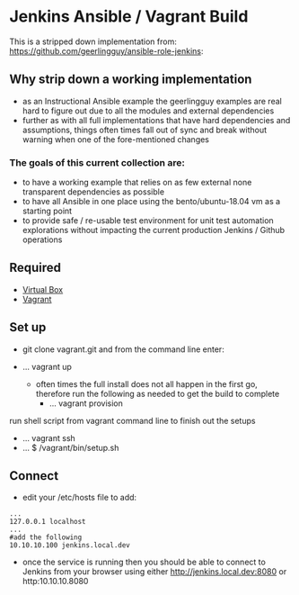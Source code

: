 # Jenkins Ansible / Vagrant Build
This is a stripped down implementation from:
https://github.com/geerlingguy/ansible-role-jenkins:

## Why strip down a working implementation
- as an Instructional Ansible example the geerlingguy examples are real hard to figure out due to all the modules and external dependencies
- further as with all full implementations that have hard dependencies and assumptions, things often times fall out of sync and break without warning when one of the fore-mentioned changes

### The goals of this current collection are:
  - to have a working example that relies on as few external none transparent dependencies as possible
  - to have all Ansible in one place using the bento/ubuntu-18.04 vm as a starting point
  - to provide safe / re-usable test environment for unit test automation explorations without impacting the current production Jenkins / Github operations
  
## Required
 - [Virtual Box](https://www.virtualbox.org/wiki/Downloads) 
 - [Vagrant](https://www.vagrantup.com/downloads.html)

## Set up
- git clone vagrant.git and from the command line enter:
- ... vagrant up

  - often times the full install does not all happen in the first go, therefore run the following as needed to get the build to complete
    - ... vagrant provision

run shell script from vagrant command line to finish out the setups
 - ... vagrant ssh
 - ... $ /vagrant/bin/setup.sh

## Connect
- edit your /etc/hosts file to add:
 >
    ...
    127.0.0.1 localhost
    ...
    #add the following
    10.10.10.100 jenkins.local.dev


  + once the service is running then you should be able to connect to Jenkins from your browser using either http://jenkins.local.dev:8080 or http:10.10.10.8080
